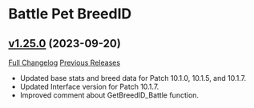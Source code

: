# Battle Pet BreedID

## [v1.25.0](https://github.com/MMOSimca/BattlePetBreedID/tree/v1.25.0) (2023-09-20)
[Full Changelog](https://github.com/MMOSimca/BattlePetBreedID/compare/v1.24.0...v1.25.0) [Previous Releases](https://github.com/MMOSimca/BattlePetBreedID/releases)

- Updated base stats and breed data for Patch 10.1.0, 10.1.5, and 10.1.7.  
- Updated Interface version for Patch 10.1.7.  
- Improved comment about GetBreedID\_Battle function.  
